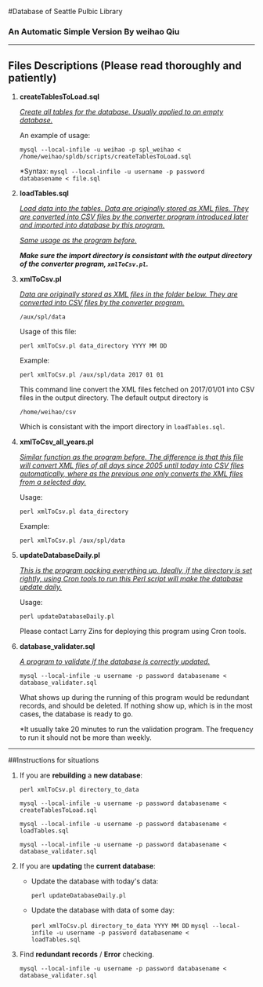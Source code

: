 #Database of Seattle Pulbic Library
### An Automatic Simple Version By weihao Qiu

___

## Files Descriptions (Please read thoroughly and patiently)
1. <b> createTablesToLoad.sql </b>

	<i><u>Create all tables for the database. Usually applied to an empty database.</u></i> 
	
	An example of usage:
	
	<code>mysql --local-infile -u weihao -p spl_weihao < /home/weihao/spldb/scripts/createTablesToLoad.sql</code>
	
	*Syntax:
	<code>mysql --local-infile -u username -p password databasename < file.sql</code>
	
	
2. <b>loadTables.sql </b>

	<i><u>Load data into the tables. Data are originally stored as XML files. They are converted into CSV files by the converter program introduced later and imported into database by this program.
	
	Same usage as the program before.</u></i>
	
	
	<B><i>Make sure the import directory is consistant with the output directory of the converter program, <code>xmlToCsv.pl</code>.</i></b>
	

3. <b>xmlToCsv.pl</b>


	<i><u>Data are originally stored as XML files in the folder below. They are converted into CSV files by the converter program.</u></i>
	
	<code>/aux/spl/data</code>
	
	
	Usage of this file:
	
	
	<code>perl xmlToCsv.pl data\_directory YYYY MM DD</code>
	
	Example:
	
	<code>perl xmlToCsv.pl /aux/spl/data 2017 01 01</code>
	
	This command line convert the XML files fetched on 2017/01/01 into CSV files in the output directory. The default output directory is 
	
	<code>/home/weihao/csv</code>
	
	Which is consistant with the import directory in <code>loadTables.sql</code>.

	
4. <b>xmlToCsv\_all_years.pl</b>

	<i><u>Similar function as the program before. The difference is that this file will convert XML files of all days since 2005 until today into CSV files automatically, where as the previous one only converts the XML files from a selected day.</u></i>
	
	Usage:
	
	<code>perl xmlToCsv.pl data\_directory</code>
	
	
	Example:
	
	<code>perl xmlToCsv.pl /aux/spl/data</code>




5. <b>updateDatabaseDaily.pl</b>

	<i><u> This is the program packing everything up. Ideally, if the directory is set rightly, using Cron tools to run this Perl script will make the database update daily.</i></u>
	
	Usage:
	
	<code>perl updateDatabaseDaily.pl</code>
	
	Please contact Larry Zins for deploying this program using Cron tools.


6. <b>database_validater.sql</b>

	<i><u>A program to validate if the database is correctly updated.</u></i>
	
	<code>mysql --local-infile -u username -p password databasename < database\_validater.sql </code>
	
	What shows up during the running of this program would be redundant records, and should be deleted. If nothing show up, which is in the most cases, the database is ready to go.
	
	*It usually take 20 minutes to run the validation program. The frequency to run it should not be more than weekly.
	
___

##Instructions for situations
1. If you are **rebuilding** a **new database**:

	<code>perl xmlToCsv.pl directory\_to_data</code>

	<code>mysql --local-infile -u username -p password databasename < createTablesToLoad.sql </code>
	
	<code>mysql --local-infile -u username -p password databasename < loadTables.sql </code>
	
	<code>mysql --local-infile -u username -p password databasename < database\_validater.sql </code>
	

2. If you are **updating** the **current database**:
	
	* Update the database with today's data:
	
		<code>perl updateDatabaseDaily.pl</code>
 
	* Update the database with data of some day:
	
		<code>perl xmlToCsv.pl directory\_to_data YYYY MM DD</code>
		<code>mysql --local-infile -u username -p password databasename < loadTables.sql </code>
		
3. Find **redundant records** / **Error** checking.

	<code>mysql --local-infile -u username -p password databasename < database\_validater.sql </code>
	
	


	
	
